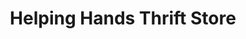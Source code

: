 ---
title: "Helping Hands Thrift Store"
url: /grimshaw/helping-hands-thrift-store/
shop: charity
---